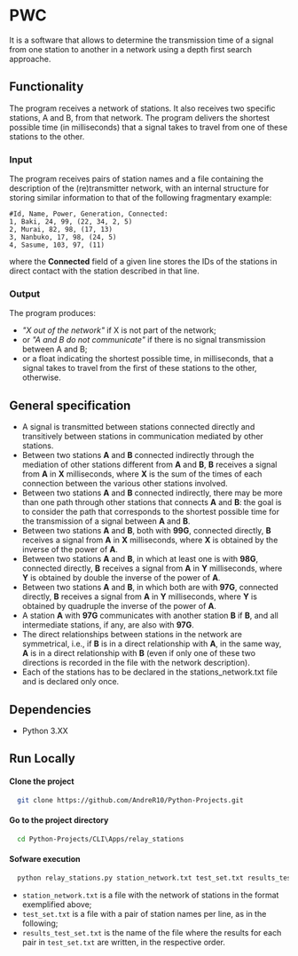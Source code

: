 
# PWC

It is a software that allows to determine the transmission time of a signal from one station to another in a network using a depth first search approache.


## Functionality

The program receives a network of stations. It also receives two specific stations, A and B, from that network.
The program delivers the shortest possible time (in milliseconds) that a signal takes to travel from one of these stations to the other.

### Input

The program receives pairs of station names and a file containing the description of the (re)transmitter network, with an internal structure for storing similar information to that of the following fragmentary example:

    #Id, Name, Power, Generation, Connected:
    1, Baki, 24, 99, (22, 34, 2, 5)
    2, Murai, 82, 98, (17, 13)
    3, Nanbuko, 17, 98, (24, 5)
    4, Sasume, 103, 97, (11)
where the **Connected** field of a given line stores the IDs of the stations in direct contact with the station described in that line.

### Output

The program produces:

- *"X out of the network"* if X is not part of the network;
- or *"A and B do not communicate"* if there is no signal transmission between A and B;
- or a float indicating the shortest possible time, in milliseconds, that a signal takes to travel from the first of these stations to the other, otherwise.


## General specification

- A signal is transmitted between stations connected directly and transitively between stations in communication mediated by other stations.
- Between two stations **A** and **B** connected indirectly through the mediation of other stations different from **A** and **B**, **B** receives a signal from **A** in **X** milliseconds, where **X** is the sum of the times of each connection between the various other stations involved.
- Between two stations **A** and **B** connected indirectly, there may be more than one path through other stations that connects **A** and **B**: the goal is to consider the path that corresponds to the shortest possible time for the transmission of a signal between **A** and **B**.
- Between two stations **A** and **B**, both with **99G**, connected directly, **B** receives a signal from **A** in **X** milliseconds, where **X** is obtained by the inverse of the power of **A**.
- Between two stations **A** and **B**, in which at least one is with **98G**, connected directly, **B** receives a signal from **A** in **Y** milliseconds, where **Y** is obtained by double the inverse of the power of **A**.
- Between two stations **A** and **B**, in which both are with **97G**, connected directly, **B** receives a signal from **A** in **Y** milliseconds, where **Y** is obtained by quadruple the inverse of the power of **A**.
- A station **A** with **97G** communicates with another station **B** if **B**, and all intermediate stations, if any, are also with **97G**.
- The direct relationships between stations in the network are symmetrical, i.e., if **B** is in a direct relationship with **A**, in the same way, **A** is in a direct relationship with **B** (even if only one of these two directions is recorded in the file with the network description).
- Each of the stations has to be declared in the stations_network.txt file and is declared only once.
## Dependencies

- Python 3.XX
## Run Locally

#### Clone the project

```bash
  git clone https://github.com/AndreR10/Python-Projects.git
```

#### Go to the project directory

```bash
  cd Python-Projects/CLI\Apps/relay_stations
```

#### Sofware execution

```bash
  python relay_stations.py station_network.txt test_set.txt results_test_set.txt
```

- `station_network.txt` is a file with the network of stations in the format exemplified above;
- `test_set.txt` is a file with a pair of station names per line, as in the following;
- `results_test_set.txt` is the name of the file where the results for each pair in `test_set.txt` are written, in the respective order.
